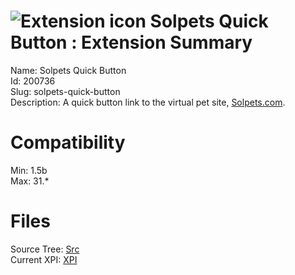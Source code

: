 # ![Extension icon](https://addons.thunderbird.net/user-media/addon_icons/200/200736-64.png?modified=1364228424) Solpets Quick Button : Extension Summary

Name: Solpets Quick Button  
Id: 200736  
Slug: solpets-quick-button  
Description: A quick button link to the virtual pet site, <a rel="nofollow" href="https://outgoing.prod.mozaws.net/v1/6f129f1dbc5196545ac4a1a8c2f85f7ea9191723c12fb7956693d0df9878c01b/http%3A//Solpets.com">Solpets.com</a>.
  

# Compatibility
Min: 1.5b  
Max: 31.*  

# Files

Source Tree: [Src](C:/Dev/Thunderbird/ThunderKdB/xall/xOther/200736-solpets-quick-button/src)  
Current XPI: [XPI](C:/Dev/Thunderbird/ThunderKdB/xall/xOther/200736-solpets-quick-button/xpi)  



